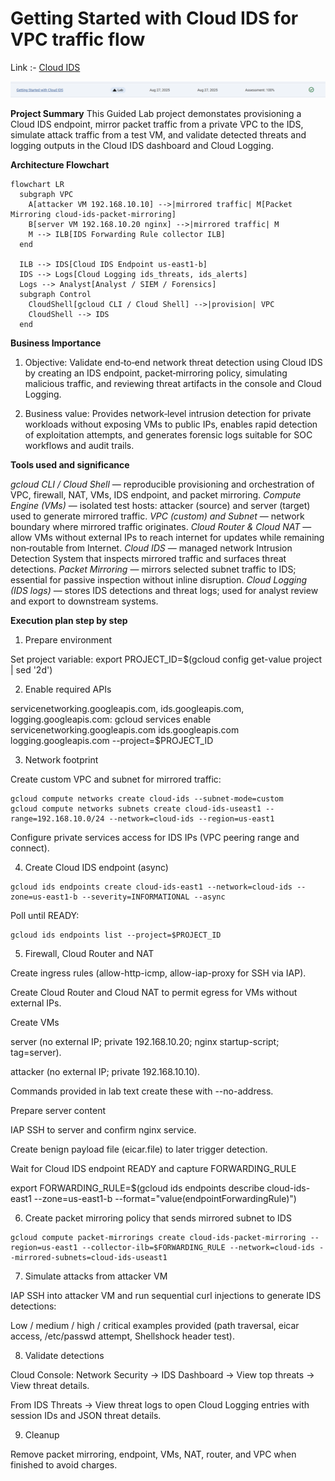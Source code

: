 # Getting Started with Cloud IDS for VPC traffic flow

Link :- [Cloud IDS](https://www.skills.google/focuses/51154?parent=catalog)


![image](image-1.png)


**Project Summary**
This Guided Lab project demonstates provisioning a Cloud IDS endpoint, mirror packet traffic from a private VPC to the IDS, simulate attack traffic from a test VM, and validate detected threats and logging outputs in the Cloud IDS dashboard and Cloud Logging.

**Architecture Flowchart**

```mermaid
flowchart LR
  subgraph VPC
    A[attacker VM 192.168.10.10] -->|mirrored traffic| M[Packet Mirroring cloud-ids-packet-mirroring]
    B[server VM 192.168.10.20 nginx] -->|mirrored traffic| M
    M --> ILB[IDS Forwarding Rule collector ILB]
  end

  ILB --> IDS[Cloud IDS Endpoint us-east1-b]
  IDS --> Logs[Cloud Logging ids_threats, ids_alerts]
  Logs --> Analyst[Analyst / SIEM / Forensics]
  subgraph Control
    CloudShell[gcloud CLI / Cloud Shell] -->|provision| VPC
    CloudShell --> IDS
  end
```

**Business Importance**

1) Objective: Validate end‑to‑end network threat detection using Cloud IDS by creating an IDS endpoint, packet‑mirroring policy, simulating malicious traffic, and reviewing threat artifacts in the console and Cloud Logging.

2) Business value: Provides network‑level intrusion detection for private workloads without exposing VMs to public IPs, enables rapid detection of exploitation attempts, and generates forensic logs suitable for SOC workflows and audit trails.

**Tools used and significance**

*gcloud CLI / Cloud Shell* — reproducible provisioning and orchestration of VPC, firewall, NAT, VMs, IDS endpoint, and packet mirroring.
*Compute Engine (VMs)* — isolated test hosts: attacker (source) and server (target) used to generate mirrored traffic.
*VPC (custom) and Subnet* — network boundary where mirrored traffic originates.
*Cloud Router & Cloud NAT* — allow VMs without external IPs to reach internet for updates while remaining non‑routable from Internet.
*Cloud IDS* — managed network Intrusion Detection System that inspects mirrored traffic and surfaces threat detections.
*Packet Mirroring* — mirrors selected subnet traffic to IDS; essential for passive inspection without inline disruption.
*Cloud Logging (IDS logs)* — stores IDS detections and threat logs; used for analyst review and export to downstream systems.


**Execution plan step by step**

1) Prepare environment

Set project variable: export PROJECT_ID=$(gcloud config get-value project | sed '2d')

2) Enable required APIs

servicenetworking.googleapis.com, ids.googleapis.com, logging.googleapis.com: gcloud services enable servicenetworking.googleapis.com ids.googleapis.com logging.googleapis.com --project=$PROJECT_ID

3) Network footprint

Create custom VPC and subnet for mirrored traffic: 
```
gcloud compute networks create cloud-ids --subnet-mode=custom 
gcloud compute networks subnets create cloud-ids-useast1 --range=192.168.10.0/24 --network=cloud-ids --region=us-east1
```

Configure private services access for IDS IPs (VPC peering range and connect).

4) Create Cloud IDS endpoint (async)
```
gcloud ids endpoints create cloud-ids-east1 --network=cloud-ids --zone=us-east1-b --severity=INFORMATIONAL --async
```
Poll until READY: 
```
gcloud ids endpoints list --project=$PROJECT_ID
```

5) Firewall, Cloud Router and NAT

Create ingress rules (allow-http-icmp, allow-iap-proxy for SSH via IAP).

Create Cloud Router and Cloud NAT to permit egress for VMs without external IPs.

Create VMs

server (no external IP; private 192.168.10.20; nginx startup-script; tag=server).

attacker (no external IP; private 192.168.10.10).

Commands provided in lab text create these with --no-address.

Prepare server content

IAP SSH to server and confirm nginx service.

Create benign payload file (eicar.file) to later trigger detection.

Wait for Cloud IDS endpoint READY and capture FORWARDING_RULE

export FORWARDING_RULE=$(gcloud ids endpoints describe cloud-ids-east1 --zone=us-east1-b --format="value(endpointForwardingRule)")

6) Create packet mirroring policy that sends mirrored subnet to IDS

```
gcloud compute packet-mirrorings create cloud-ids-packet-mirroring --region=us-east1 --collector-ilb=$FORWARDING_RULE --network=cloud-ids --mirrored-subnets=cloud-ids-useast1
```

7) Simulate attacks from attacker VM

IAP SSH into attacker VM and run sequential curl injections to generate IDS detections:

Low / medium / high / critical examples provided (path traversal, eicar access, /etc/passwd attempt, Shellshock header test).

8) Validate detections

Cloud Console: Network Security → IDS Dashboard → View top threats → View threat details.

From IDS Threats → View threat logs to open Cloud Logging entries with session IDs and JSON threat details.

9) Cleanup

Remove packet mirroring, endpoint, VMs, NAT, router, and VPC when finished to avoid charges.